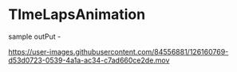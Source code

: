 # TImeLapsAnimation


sample outPut -



https://user-images.githubusercontent.com/84556881/126160769-d53d0723-0539-4a1a-ac34-c7ad660ce2de.mov

